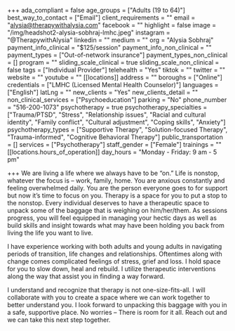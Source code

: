+++
ada_compliant = false
age_groups = ["Adults (19 to 64)"]
best_way_to_contact = ["Email"]
client_requirements = ""
email = "alysia@therapywithalysia.com"
facebook = ""
highlight = false
image = "/img/headshot2-alysia-sobhraj-lmhc.jpeg"
instagram = "@TherapywithAlysia"
linkedin = ""
medium = ""
org = "Alysia Sobhraj"
payment_info_clinical = "$125/session"
payment_info_non_clinical = ""
payment_types = ["Out-of-network insurance"]
payment_types_non_clinical = []
program = ""
sliding_scale_clinical = true
sliding_scale_non_clinical = false
tags = ["Individual Provider"]
telehealth = "Yes"
tiktok = ""
twitter = ""
website = ""
youtube = ""
[[locations]]
address = ""
boroughs = ["Online"]
credentials = ["LMHC (Licensed Mental Health Counselor)"]
languages = ["English"]
latLng = ""
new_clients = "Yes"
new_clients_detail = ""
non_clinical_services = ["Psychoeducation"]
parking = "No"
phone_number = "516-200-1073"
psychotherapy = true
psychotherapy_specialties = ["Trauma/PTSD", "Stress", "Relationship issues", "Racial and cultural identity", "Family conflict", "Cultural adjustment", "Coping skills", "Anxiety"]
psychotherapy_types = ["Supportive Therapy", "Solution-focused Therapy", "Trauma-informed", "Cognitive Behavioral Therapy"]
public_transportation = []
services = ["Psychotherapy"]
staff_gender = ["Female"]
trainings = ""
[[locations.hours_of_operation]]
day_hours = "Monday - Friday: 9 am - 5 pm"

+++
We are living a life where we always have to be “on.” Life is nonstop, whatever the focus is – work, family, home. You are anxious constantly and feeling overwhelmed daily. You are the person everyone goes to for support but now it’s time to focus on you. Therapy is a space for you to put a stop to the nonstop. Every individual deserves to have a therapeutic space to unpack some of the baggage that is weighing on him/her/them. As sessions progress, you will feel equipped in managing your hectic days as well as build skills and insight towards what may have been holding you back from living the life you want to live.  
  
I have experience working with both adults and young adults in navigating periods of transition, life changes and relationships. Oftentimes along with change comes complicated feelings of stress, grief and loss. I hold space for you to slow down, heal and rebuild. I utilize therapeutic interventions along the way that assist you in finding a way forward.  
  
I understand and recognize that therapy is not one-size-fits-all. I will collaborate with you to create a space where we can work together to better understand you. I look forward to unpacking this baggage with you in a safe, supportive place. No worries – There is room for it all. Reach out and we can take this next step together.